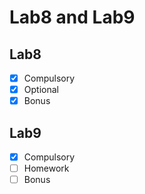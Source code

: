 # Lab8 and Lab9

## Lab8
* [x] Compulsory
* [x] Optional
* [x] Bonus

## Lab9
* [x] Compulsory
* [ ] Homework
* [ ] Bonus